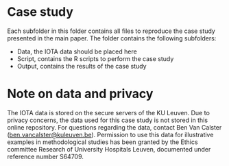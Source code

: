 # Case study
Each subfolder in this folder contains all files to reproduce the case study presented in the main paper. The folder contains the following subfolders:
* Data, the IOTA data should be placed here
* Script, contains the R scripts to perform the case study
* Output, contains the results of the case study

# Note on data and privacy
The IOTA data is stored on the secure servers of the KU Leuven. Due to privacy concerns, the data used for this case study is not stored in this online repository. For questions regarding the data, contact Ben Van Calster (ben.vancalster@kuleuven.be). Permission to use this data for illustrative examples in methodological studies has been granted by the Ethics committee Research of University Hospitals Leuven, documented under reference number S64709.



